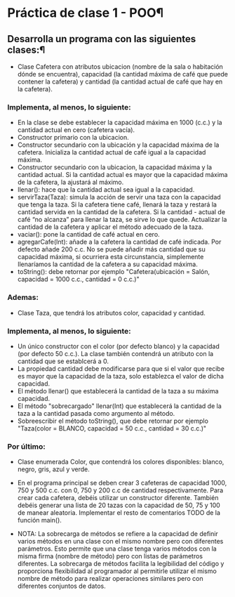 # Práctica de clase 1 - POO¶
## Desarrolla un programa con las siguientes clases:¶
- Clase Cafetera con atributos ubicacion (nombre de la sala o habitación dónde se encuentra), capacidad (la cantidad máxima de café que puede contener la cafetera) y cantidad (la cantidad actual de café que hay en la cafetera).

  
### Implementa, al menos, lo siguiente:

- En la clase se debe establecer la capacidad máxima en 1000 (c.c.) y la cantidad actual en cero (cafetera vacía).
- Constructor primario con la ubicacion.
- Constructor secundario con la ubicación y la capacidad máxima de la cafetera. Inicializa la cantidad actual de café igual a la capacidad máxima.
- Constructor secundario con la ubicacion, la capacidad máxima y la cantidad actual. Si la cantidad actual es mayor que la capacidad máxima de la cafetera, la ajustará al máximo.
- llenar(): hace que la cantidad actual sea igual a la capacidad.
- servirTaza(Taza): simula la acción de servir una taza con la capacidad que tenga la taza. Si la cafetera tiene café, llenará la taza y restará la cantidad servida en la cantidad de la cafetera. Si la cantidad - actual de café “no alcanza” para llenar la taza, se sirve lo que quede. Actualizar la cantidad de la cafetera y aplicar el método adecuado de la taza.
- vaciar(): pone la cantidad de café actual en cero.
- agregarCafe(Int): añade a la cafetera la cantidad de café indicada. Por defecto añade 200 c.c. No se puede añadir más cantidad que su capacidad máxima, si ocurriera esta circunstancia, simplemente llenaríamos la cantidad de la cafetera a su capacidad máxima.
- toString(): debe retornar por ejemplo "Cafetera(ubicación = Salón, capacidad = 1000 c.c., cantidad = 0 c.c.)"

  
### Ademas:

- Clase Taza, que tendrá los atributos color, capacidad y cantidad.

  
### Implementa, al menos, lo siguiente:

- Un único constructor con el color (por defecto blanco) y la capacidad (por defecto 50 c.c.). La clase también contendrá un atributo con la cantidad que se establcerá a 0.
- La propiedad cantidad debe modificarse para que si el valor que recibe es mayor que la capacidad de la taza, solo establezca el valor de dicha capacidad.
- El método llenar() que establecerá la cantidad de la taza a su máxima capacidad.
- El método "sobrecargado" llenar(Int) que establecerá la cantidad de la taza a la cantidad pasada como argumento al método.
- Sobreescribir el método toString(), que debe retornar por ejemplo "Taza(color = BLANCO, capacidad = 50 c.c., cantidad = 30 c.c.)"

  
### Por último:

- Clase enumerada Color, que contendrá los colores disponibles: blanco, negro, gris, azul y verde.
- En el programa principal se deben crear 3 cafeteras de capacidad 1000, 750 y 500 c.c. con 0, 750 y 200 c.c de cantidad respectivamente. Para crear cada cafetera, debéis utilizar un constructor diferente. También debéis generar una lista de 20 tazas con la capacidad de 50, 75 y 100 de manear aleatoria. Implementar el resto de comentarios TODO de la función main().

- NOTA: La sobrecarga de métodos se refiere a la capacidad de definir varios métodos en una clase con el mismo nombre pero con diferentes parámetros. Esto permite que una clase tenga varios métodos con la misma firma (nombre de método) pero con listas de parámetros diferentes. La sobrecarga de métodos facilita la legibilidad del código y proporciona flexibilidad al programador al permitirle utilizar el mismo nombre de método para realizar operaciones similares pero con diferentes conjuntos de datos.
